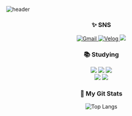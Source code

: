 ![header](https://capsule-render.vercel.app/api?type=waving&color=auto&height=300&section=header&text=Welcome!%20&fontSize=90)


<div align="center"><h3>✨ SNS</h3></div>
<div align = center>
  <a href="mailto:eahenlee@gmail.com">
		<img alt="Gmail" src="https://img.shields.io/badge/eahenlee@gmail.com-EA4335.svg?&style=flate&logo=Gmail&logoColor=white" />
	</a>
	<a href="https://velog.io/@myowww">
		<img alt="Velog" src="https://img.shields.io/badge/Myowww-20C997.svg?&style=flat&logo=Velog&logoColor=white"/>
	</a>
  <a href="https://www.instagram.com/yehen_12/" target="_blank"><img src="https://img.shields.io/badge/Instagram-E4405F?style=flat-square&logo=Instagram&logoColor=white"/></a>
</a>

<div align="center"><h3>📚 Studying</h></div>
<div align = center>

<div align="center">
<img src="https://img.shields.io/badge/html5-E34F26?style=for-the-badge&logo=html5&logoColor=white"> 
<img src="https://img.shields.io/badge/css-1572B6?style=for-the-badge&logo=css3&logoColor=white"> 
<img src="https://img.shields.io/badge/javascript-F7DF1E?style=for-the-badge&logo=javascript&logoColor=black"> 
<br>
<img src="https://img.shields.io/badge/C-A8B9CC.svg?style=for-the-badge&logo=C&logoColor=white">
<img src="https://img.shields.io/badge/oracle-F80000?style=for-the-badge&logo=oracle&logoColor=white">


</div>

<div align="center"><h3>🔖 My Git Stats</h3></div> 

![Top Langs](https://github-readme-stats.vercel.app/api/top-langs/?username=Myowww&layout=compact&theme=dark)

